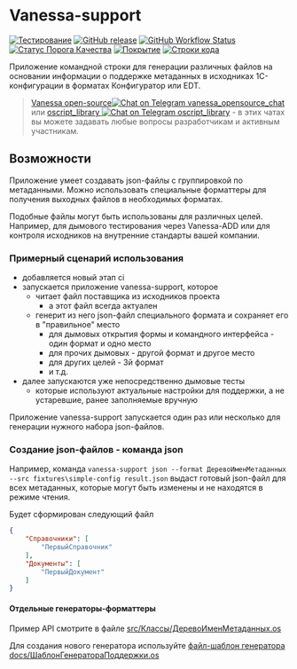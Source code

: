# Vanessa-support

[![Тестирование](https://github.com/vanessa-opensource/vanessa-support/actions/workflows/testing.yml/badge.svg)](https://github.com/vanessa-opensource/vanessa-support/actions/workflows/testing.yml)
[![GitHub release](https://img.shields.io/github/release/vanessa-opensource/vanessa-support.svg)](https://github.com/vanessa-opensource/vanessa-support/releases)
[![GitHub Workflow Status](https://img.shields.io/github/workflow/status/vanessa-opensource/vanessa-support/%D0%A2%D0%B5%D1%81%D1%82%D0%B8%D1%80%D0%BE%D0%B2%D0%B0%D0%BD%D0%B8%D0%B5?style=flat-square)](https://github.com/vanessa-opensource/vanessa-support/actions)
[![Статус Порога Качества](https://sonar.openbsl.ru/api/project_badges/measure?project=vanessa-support&metric=alert_status)](https://sonar.openbsl.ru/dashboard?id=vanessa-support)
[![Покрытие](https://sonar.openbsl.ru/api/project_badges/measure?project=vanessa-support&metric=coverage)](https://sonar.openbsl.ru/dashboard?id=vanessa-support)
[![Строки кода](https://sonar.openbsl.ru/api/project_badges/measure?project=vanessa-support&metric=ncloc)](https://sonar.openbsl.ru/dashboard?id=vanessa-support)
<!-- [![Технический долг](https://sonar.openbsl.ru/api/project_badges/measure?project=vanessa-support&metric=sqale_index)](https://sonar.openbsl.ru/dashboard?id=vanessa-support) -->

Приложение командной строки для генерации различных файлов на основании информации о поддержке метаданных в исходниках 1С-конфигурации в форматах Конфигуратор или EDT.

>[Vanessa open-source![Chat on Telegram vanessa_opensource_chat](https://img.shields.io/badge/Chat%20on-Telegram-brightgreen.svg)](https://t.me/vanessa_opensource_chat) или [oscript_library ![Chat on Telegram oscript_library](https://img.shields.io/badge/Chat%20on-Telegram-brightgreen.svg)](https://t.me/oscript_library) - в этих чатах вы можете задавать любые вопросы разработчикам и активным участникам.

## Возможности

Приложение умеет создавать json-файлы с группировкой по метаданными.
Можно использовать специальные форматтеры для получения выходных файлов в необходимых форматах.

Подобные файлы могут быть использованы для различных целей.
Например, для дымового тестирования через Vanessa-ADD или для контроля исходников на внутренние стандарты вашей компании.

### Примерный сценарий использования

- добавляется новый этап ci
- запускается приложение vanessa-support, которое
  - читает файл поставщика из исходников проекта
    - а этот файл всегда актуален
  - генерит из него json-файл специального формата и сохраняет его в "правильное" место
    - для дымовых открытия формы и командного интерфейса - один формат и одно место
    - для прочих дымовых - другой формат и другое место
    - для других целей - 3й формат
    - и т.д.
- далее запускаются уже непосредственно дымовые тесты
  - которые используют актуальные настройки для поддержки, а не устаревшие, ранее заполняемые вручную

Приложение vanessa-support запускается один раз или несколько для генерации нужного набора json-файлов.
### Создание json-файлов - команда json

Например, команда `vanessa-support json --format ДеревоИменМетаданных --src fixtures\simple-config result.json` выдаст готовый json-файл для всех метаданных, которые могут быть изменены и не находятся в режиме чтения.

Будет сформирован следующий файл
```json
{
    "Справочники": [
        "ПервыйСправочник"
    ],
    "Документы": [
        "ПервыйДокумент"
    ]
}
```

#### Отдельные генераторы-форматтеры

Пример API смотрите в файле [src/Классы/ДеревоИменМетаданных.os](src/Классы/ДеревоИменМетаданных.os)

Для создания нового генератора используйте [файл-шаблон генератора docs/ШаблонГенератораПоддержки.os](docs/ШаблонГенератораПоддержки.os)
